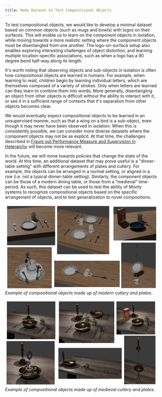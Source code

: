 ```yaml
---
title: Make Dataset to Test Compositional Objects
---
```


To test compositional objects, we would like to develop a minimal dataset based on common objects (such as mugs and bowls) with logos on their surfaces. This will enable us to learn on the component objects in isolation, while moving towards a more realistic setting where the component objects must be disentangled from one another. The logo-on-surface setup also enables exploring interesting challenges of object distortion, and learning multiple location-specific associations, such as when a logo has a 90 degree bend half-way along its length.

It's worth noting that observing objects and sub-objects in isolation is often how compositional objects are learned in humans. For example, when learning to read, children begin by learning individual letters, which are themselves composed of a variety of strokes. Only when letters are learned can they learn to combine them into words. More generally, disentangling an object from other objects is difficult without the ability to interact with it, or see it in a sufficient range of contexts that it's separation from other objects becomes clear.

We would eventually expect compositional objects to be learned in an unsupervised manner, such as that a wing on a bird is a sub-object, even though it may never have been observed in isolation. When this is consistently possible, we can consider more diverse datasets where the component objects may not be as explicit. At that time, the challenges described in [Figure out Performance Measure and Supervision in Heterarchy](../cmp-hierarchy-improvements/figure-out-performance-measure-and-supervision-in-heterarchy.md) will become more relevant.

In the future, we will move towards policies that change the state of the world. At this time, an additional dataset that may prove useful is a "dinner-table setting" with different arrangements of plates and cutlery. For example, the objects can be arranged in a normal setting, or aligned in a row (i.e. not a typical dinner-table setting). Similarly, the component objects can be those of a modern dining table, or those from a "medieval" time-period. As such, this dataset can be used to test the ability of Monty systems to recognize compositional objects based on the specific arrangement of objects, and to test generalization to novel compositions.

![Dinner table set](../../figures/future-work/dinner_variations_standard.png)
*Example of compositional objects made up of modern cutlery and plates.*

![Dinner table set](../../figures/future-work/dinner_variations_medieval.png)
*Example of compositional objects made up of medieval cutlery and plates.*
